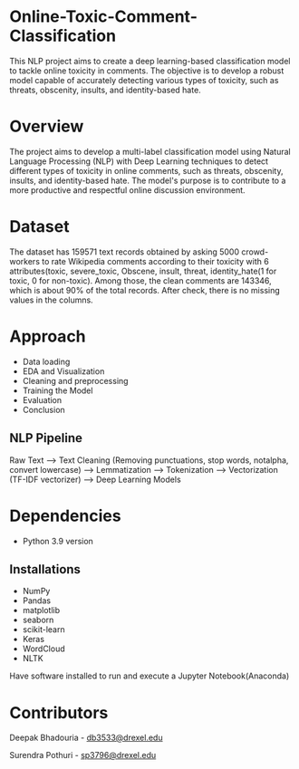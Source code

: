 # Online-Toxic-Comment-Classification
This NLP project aims to create a deep learning-based classification model to tackle online toxicity in comments. The objective is to develop a robust model capable of accurately detecting various types of toxicity, such as threats, obscenity, insults, and identity-based hate.

# Overview
The project aims to develop a multi-label classification model using Natural Language Processing (NLP) with Deep Learning techniques to detect different types of toxicity in online comments, such as threats, obscenity, insults, and identity-based hate. The model's purpose is to contribute to a more productive and respectful online discussion environment.

# Dataset
The dataset has 159571 text records obtained by asking 5000 crowd-workers to rate Wikipedia comments according to their toxicity with 6 attributes(toxic, severe_toxic, Obscene, insult, threat, identity_hate(1 for toxic, 0 for non-toxic). Among those, the clean comments are 143346, which is about 90% of the total records. After check, there is no missing values in the columns.

# Approach
* Data loading
* EDA and Visualization
* Cleaning and preprocessing
* Training the Model
* Evaluation
* Conclusion

## NLP Pipeline
Raw Text --> Text Cleaning (Removing punctuations, stop words, notalpha, convert lowercase) --> Lemmatization --> Tokenization --> Vectorization (TF-IDF vectorizer) --> Deep Learning Models

# Dependencies
* Python 3.9 version
## Installations
* NumPy
* Pandas
* matplotlib
* seaborn
* scikit-learn
* Keras
* WordCloud
* NLTK

Have software installed to run and execute a Jupyter Notebook(Anaconda)

# Contributors
Deepak Bhadouria - db3533@drexel.edu

Surendra Pothuri - sp3796@drexel.edu
